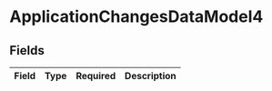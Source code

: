 # ApplicationChangesDataModel4


## Fields

| Field       | Type        | Required    | Description |
| ----------- | ----------- | ----------- | ----------- |